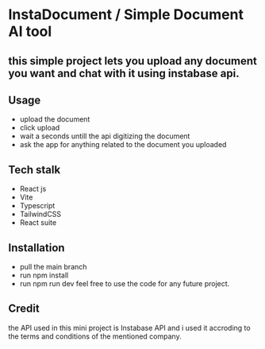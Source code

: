 # InstaDocument / Simple Document AI tool

## this simple project lets you upload any document you want and chat with it using instabase api.

## Usage 
- upload the document
- click upload 
- wait a seconds untill the api digitizing the document
- ask the app for anything related to the document you uploaded

## Tech stalk
- React js
- Vite
- Typescript
- TailwindCSS
- React suite

## Installation
- pull the main branch
- run npm install
- run npm run dev
feel free to use the code for any future project.


## Credit 
the API used in this mini project is Instabase API and i used it accroding to the terms and conditions of the mentioned company.

